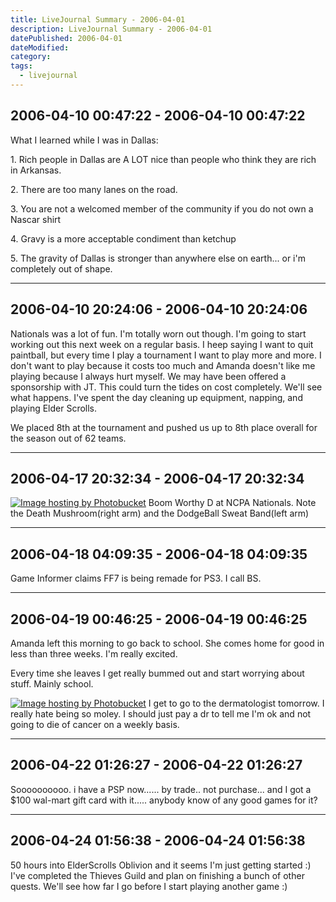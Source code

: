 ```yaml
---
title: LiveJournal Summary - 2006-04-01
description: LiveJournal Summary - 2006-04-01
datePublished: 2006-04-01
dateModified:
category:
tags:
  - livejournal
---
```


## 2006-04-10 00:47:22 - 2006-04-10 00:47:22

What I learned while I was in Dallas:

1\. Rich people in Dallas are A LOT nice than people who think they are rich in Arkansas.

2\. There are too many lanes on the road.

3\. You are not a welcomed member of the community if you do not own a Nascar shirt

4\. Gravy is a more acceptable condiment than ketchup

5\. The gravity of Dallas is stronger than anywhere else on earth... or i'm completely out of shape.

---

## 2006-04-10 20:24:06 - 2006-04-10 20:24:06

Nationals was a lot of fun. I'm totally worn out though. I'm going to start working out this next week on a regular basis. I heep saying I want to quit paintball, but every time I play a tournament I want to play more and more. I don't want to play because it costs too much and Amanda doesn't like me playing because I always hurt myself. We may have been offered a sponsorship with JT. This could turn the tides on cost completely. We'll see what happens. I've spent the day cleaning up equipment, napping, and playing Elder Scrolls.

We placed 8th at the tournament and pushed us up to 8th place overall for the season out of 62 teams.

---

## 2006-04-17 20:32:34 - 2006-04-17 20:32:34

[![Image hosting by Photobucket](http://img.photobucket.com/albums/v432/shadow_x/NCPA1134.jpg)](http://photobucket.com)
Boom Worthy D at NCPA Nationals. Note the Death Mushroom(right arm) and the DodgeBall Sweat Band(left arm)

---

## 2006-04-18 04:09:35 - 2006-04-18 04:09:35

Game Informer claims FF7 is being remade for PS3. I call BS.

---

## 2006-04-19 00:46:25 - 2006-04-19 00:46:25

Amanda left this morning to go back to school. She comes home for good in less than three weeks. I'm really excited.

Every time she leaves I get really bummed out and start worrying about stuff. Mainly school.

[![Image hosting by Photobucket](http://img.photobucket.com/albums/v432/shadow_x/amanda22.jpg)](http://photobucket.com)
I get to go to the dermatologist tomorrow. I really hate being so moley. I should just pay a dr to tell me I'm ok and not going to die of cancer on a weekly basis.

---

## 2006-04-22 01:26:27 - 2006-04-22 01:26:27

Soooooooooo. i have a PSP now...... by trade.. not purchase... and I got a $100 wal-mart gift card with it..... anybody know of any good games for it?

---

## 2006-04-24 01:56:38 - 2006-04-24 01:56:38

50 hours into ElderScrolls Oblivion and it seems I'm just getting started :) I've completed the Thieves Guild and plan on finishing a bunch of other quests. We'll see how far I go before I start playing another game :)
